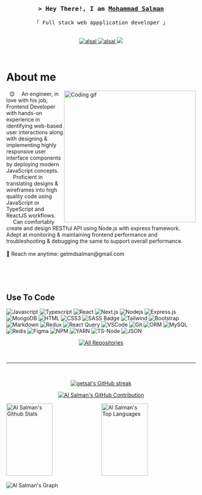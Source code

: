 <!--
<h2 align="center">
  Welcome to Mohammad Salman World!
  <img src="https://media.giphy.com/media/hvRJCLFzcasrR4ia7z/giphy.gif" width="28">
</h2>

<p align="center">
  <a href="https://github.com/getsalman"><img src="https://readme-typing-svg.herokuapp.com/?lines=An%20Engineer;Self%20Taught%20Programmer;Full%20Stack%20Developer;5%2B%20years%20of%20coding%20experience;Always%20learning%20new%20things&center=true&width=300&height=55"></a>
</p>

<!-- Intro  -->
<h3 align="center">
        <samp>&gt; Hey There!, I am
                <b><a target="_blank" href="https://www.linkedin.com/in/getsalman/">Mohammad Salman</a></b>
        </samp>
</h3>


<p align="center"> 
  <samp>
    「 Full stack web appplication developer 」
    <br>
    <br>
  </samp>
</p>

<p align="center">
 <a href="https://www.linkedin.com/in/getsalman/" target="_blank">
  <img src="https://img.shields.io/badge/LinkedIn-0077B5?style=for-the-badge&logo=linkedin&logoColor=white" alt="alsal"/>
 </a>
 <a href="https://medium.com/@getsalman" target="_blank">
  <img src="https://img.shields.io/badge/Medium-12100E?style=for-the-badge&logo=medium&logoColor=white=white" alt="alsal" />
 </a>
 <a href="https://twitter.com/getsalman_" target="_blank">
  <img src="https://img.shields.io/badge/Twitter-1DA1F2?style=for-the-badge&logo=twitter&logoColor=white" />
 </a>
</p>
<br />

<!-- About Section -->
 # About me
 
<p>
 <img align="right" width="350" src="/assets/programmer.gif" alt="Coding gif" />
   😊&emsp; An engineer, in love with his job, Frontend Developer with hands-on experience in identifying web-based user interactions along with 
   designing & implementing highly responsive user interface components by deploying modern JavaScript concepts.<br/>
  &emsp; Proficient in translating designs & wireframes into high quality code using JavaScript or TypeScript and ReactJS workflows.<br/>
  &emsp; Can comfortably create and design RESTful API using Node.js with express framework. Adept at monitoring & maintaining frontend performance and troubleshooting & debugging the same to support overall performance. <br/><br/>
 📧 Reach me anytime: getmdsalman@gmail.com<br/><br/>
</p>
<br/>
<br/>

## Use To Code

![Javascript](https://img.shields.io/badge/Javascript-F0DB4F?style=for-the-badge&labelColor=black&logo=javascript&logoColor=F0DB4F)
![Typescript](https://img.shields.io/badge/Typescript-007acc?style=for-the-badge&labelColor=black&logo=typescript&logoColor=007acc)
![React](https://img.shields.io/badge/-React-61DBFB?style=for-the-badge&labelColor=black&logo=react&logoColor=61DBFB)
![Next.js](https://img.shields.io/badge/next.js-000000?style=for-the-badge&logo=nextdotjs&logoColor=white)
![Nodejs](https://img.shields.io/badge/Nodejs-3C873A?style=for-the-badge&labelColor=black&logo=node.js&logoColor=3C873A)
![Express.js](https://img.shields.io/badge/Express.js-000000?style=for-the-badge&logo=express&logoColor=white)
![MongoDB](https://img.shields.io/badge/MongoDB-4EA94B?style=for-the-badge&logo=mongodb&logoColor=white)
![HTML](https://img.shields.io/badge/HTML5-E34F26?style=for-the-badge&logo=html5&logoColor=white)
![CSS3](https://img.shields.io/badge/CSS3-1572B6?style=for-the-badge&logo=css3&logoColor=white)
![SASS Badge](https://img.shields.io/badge/Sass-CC6699?style=for-the-badge&logo=sass&logoColor=white)
![Tailwind](https://img.shields.io/badge/Tailwind_CSS-092749?style=for-the-badge&logo=tailwindcss&logoColor=06B6D4&labelColor=000000)
![Bootstrap](https://img.shields.io/badge/Bootstrap-563D7C?style=for-the-badge&logo=bootstrap&logoColor=white)
![Markdown](https://img.shields.io/badge/Markdown-000000?style=for-the-badge&logo=markdown&logoColor=white)
![Redux](https://img.shields.io/badge/Redux-593D88?style=for-the-badge&logo=redux&logoColor=white)
![React Query](https://img.shields.io/badge/-React_Query-FF4154?style=for-the-badge&logo=react%20query&logoColor=white)
![VSCode](https://img.shields.io/badge/Visual_Studio-0078d7?style=for-the-badge&logo=visual%20studio&logoColor=white)
![Git](https://img.shields.io/badge/Git-F05032?style=for-the-badge&logo=git&logoColor=white)
![ORM](https://img.shields.io/badge/Git-F05032?style=for-the-badge&logo=git&logoColor=white)
![MySQL](https://img.shields.io/badge/MySQL-005C84?style=for-the-badge&logo=mysql&logoColor=white)
![Redis](https://img.shields.io/badge/redis-%23DD0031.svg?&style=for-the-badge&logo=redis&logoColor=white)
![Figma](https://img.shields.io/badge/Figma-F24E1E?style=for-the-badge&logo=figma&logoColor=white)
![NPM](https://img.shields.io/badge/npm-CB3837?style=for-the-badge&logo=npm&logoColor=white)
![YARN](https://img.shields.io/badge/Yarn-2C8EBB?style=for-the-badge&logo=yarn&logoColor=white)
![TS-Node](https://img.shields.io/badge/ts--node-3178C6?style=for-the-badge&logo=ts-node&logoColor=white)
![JSON](https://img.shields.io/badge/json-5E5C5C?style=for-the-badge&logo=json&logoColor=white)
<br/>

<p align="center">
  <a href="https://github.com/getsalman?tab=repositories" target="_blank"><img alt="All Repositories" title="All Repositories" src="https://img.shields.io/badge/-All%20Repos-2962FF?style=for-the-badge&logo=koding&logoColor=white"/></a>
</p>

<br/>
<hr/>
<br/>

<p align="center">
  <a href="https://github.com/getsalman">
    <img src="https://github-readme-streak-stats.herokuapp.com/?user=alsiam&theme=radical&border=7F3FBF&background=0D1117" alt="getsal's GitHub streak"/>
  </a>
</p>

<p align="center">
  <a href="https://github.com/getsalman">
    <img src="https://github-profile-summary-cards.vercel.app/api/cards/profile-details?username=getsalman&theme=radical" alt="Al Salman's GitHub Contribution"/>
  </a>
</p>

<a> 
    <a href="https://github.com/getsalman"><img alt="Al Salman's Github Stats" src="https://denvercoder1-github-readme-stats.vercel.app/api?username=getsalman&show_icons=true&count_private=true&theme=react&border_color=7F3FBF&bg_color=0D1117&title_color=F85D7F&icon_color=F8D866" height="192px" width="49.5%"/></a>
  <a href="https://github.com/salman"><img alt="Al Salman's Top Languages" src="https://denvercoder1-github-readme-stats.vercel.app/api/top-langs/?username=getsalman&langs_count=8&layout=compact&theme=react&border_color=7F3FBF&bg_color=0D1117&title_color=F85D7F&icon_color=F8D866" height="192px" width="49.5%"/></a>
  <br/>
</a>


![Al Salman's Graph](https://github-readme-activity-graph.cyclic.app/graph?username=getsalman&custom_title=Al%20Salman's%20GitHub%20Activity%20Graph&bg_color=0D1117&color=7F3FBF&line=7F3FBF&point=7F3FBF&area_color=FFFFFF&title_color=FFFFFF&area=true)
